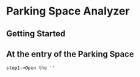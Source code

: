 #                                              Parking Space Analyzer


## Getting Started
 ## At the entry of the Parking Space
    step1->Open the ''
